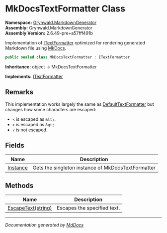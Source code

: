 ﻿<!--  
  <auto-generated>   
    The contents of this file were generated by a tool.  
    Changes to this file may be list if the file is regenerated  
  </auto-generated>   
-->

# MkDocsTextFormatter Class

**Namespace:** [Grynwald.MarkdownGenerator](../index.md)  
**Assembly:** Grynwald.MarkdownGenerator  
**Assembly Version:** 2.6.49\-pre+a57fff491b

Implementation of [ITextFormatter](../ITextFormatter/index.md) optimized for rendering generated Markdown file using [MkDocs](https://www.mkdocs.org/).

```csharp
public sealed class MkDocsTextFormatter : ITextFormatter
```

**Inheritance:** object → MkDocsTextFormatter

**Implements:** [ITextFormatter](../ITextFormatter/index.md)

## Remarks

This implementation works largely the same as [DefaultTextFormatter](../DefaultTextFormatter/index.md) but changes how some characters are escaped:

- `<` is escaped as `&lt;`.
- `>` is escaped as `&gt;`.
- `/` is not escaped.

## Fields

| Name                           | Description                                        |
| ------------------------------ | -------------------------------------------------- |
| [Instance](fields/Instance.md) | Gets the singleton instance of MkDocsTextFormatter |

## Methods

| Name                                        | Description                 |
| ------------------------------------------- | --------------------------- |
| [EscapeText(string)](methods/EscapeText.md) | Escapes the specified text. |

___

*Documentation generated by [MdDocs](https://github.com/ap0llo/mddocs)*

